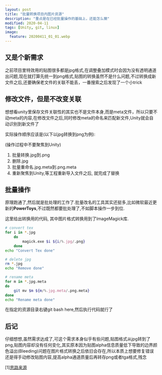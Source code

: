 ```yaml
---
layout: post
title: "批量转换项目内图片资源"
description: "重点是在已经批量操作的基础上，还能怎么懒"
modified: 2020-04-11
tags: [Unity, git, linux]
image:
  feature: 20200411_01_01.webp
---
```


## 又是个新需求
之前项目里特效用的贴图很多都是jpg格式,在调整叠加模式时会因为没有透明通道出问题,现在就打算先统一到png格式,贴图的转换虽然不是什么问题,不过转换成新文件之后,还要确保老文件的关联不能丢，一番搜索之后发现了一个小trick

## 修改文件，但是不改变关联
想想看unity里保存文件关联性的其实也不是文件本身,而是meta文件，所以只要不动meta的内容,在修改文件之后,同时修改meta的命名来匹配新文件,Unity就会自动识别到新文件了

实际操作顺序应该是(以下以jpg转换到png为例):

(操作过程中不要聚焦到Unity)

  1.  批量转换.jpg到.png
  1.  删除.jpg
  1.  批量重命名.jpg.meta到.png.meta
  1.  重新聚焦到Unity,等工程重新导入文件之后, 就完成了替换

## 批量操作
原理跑通了,然后就是批处理的工作了.批量改名的工具其实还挺多,比如微软最近更新的**PowerToys**,不过既然都要批处理了,不如脚本操作一步到位.

这里给出转换用的代码, 其中图片格式转换用到了ImageMagick库.

```sh
# convert tex
for i in *.jpg
    do
        magick.exe $i ${i/%.jpg/.png}
    done
echo "Convert Tex done"

# delete jpg
rm *.jpg
echo "Remove done"

# rename meta
for m in *.jpg.meta
do
    git mv $m ${m/%.jpg.meta/.png.meta}
done
echo "Rename meta done"
```

在指定的资源目录右键git bash here,然后执行代码就行了

## 后记
仔细想想,虽然需求达成了,可这个需求本身似乎有些问题,贴图格式从jpg转到了png,贴图内容却没有任何变化,其实原本因为贴图alpha信息质量低下导致的边界颜色溢出(Bleeding)问题在图片格式转换之后依旧会存在,所以本质上想要修复错误还是得手动修改贴图内容,提高alpha通道质量后再转存png或者tga格式,残念

[1][思路来源](https://stackoverflow.com/questions/49071821/in-unity-i-want-to-bulk-convert-some-textures-from-tga-to-png-and-update-refe)
